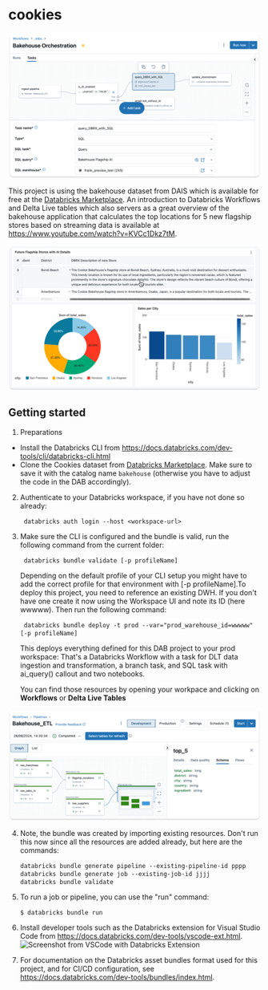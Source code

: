 # cookies

![cookies](misc/bakehouse_jobs.png)



This project is using the bakehouse dataset from DAIS which is available for free at the [Databricks Marketplace](https://marketplace.databricks.com/details/f8498740-31ea-49f8-9206-1bbf533f3993/Databricks_Cookies-Dataset-DAIS-2024-). An introduction to Databricks Workflows and Delta Live tables which also servers as a great overview of the bakehouse application that calculates the top locations for 5 new flagship stores based on streaming data is available at https://www.youtube.com/watch?v=KVCc1Dkz7tM. 


![cookies](misc/bakehouse_data_eng.png)

## Getting started

1. Preparations 

* Install the Databricks CLI from https://docs.databricks.com/dev-tools/cli/databricks-cli.html
* Clone the Cookies dataset from [Databricks Marketplace](https://marketplace.databricks.com/details/). Make sure to save it with the catalog name ``bakehouse`` (otherwise you have to adjust the code in the DAB accordingly).

2. Authenticate to your Databricks workspace, if you have not done so already:
   
   ```
    databricks auth login --host <workspace-url>
   ```

3. Make sure the CLI is configured and the bundle is valid, run the following command from the current folder:         
   ```
    databricks bundle validate [-p profileName]
   ```
   Depending on the default profile of your CLI setup you might have to add the correct profile for that environment with [-p profileName].To deploy this project, you need to reference an existing DWH. If you don't have one create it now using the Workspace UI and note its ID (here wwwww). Then run the following command:

   ```
    databricks bundle deploy -t prod --var="prod_warehouse_id=wwwww" [-p profileName]
   ```

   This deploys everything defined for this DAB project to your prod workspace: That's a Databricks Workflow with a task for DLT data ingestion and transformation, a branch task, and SQL task with ai_query() callout and two notebooks. 

   You can find those resources by opening your workpace and clicking on **Workflows** or **Delta Live Tables**


![cookies](misc/bakehouse_etl.png)

4. Note, the bundle was created by importing existing resources. Don't run this now since all the resources are added already, but here are the commands: 
   ```
   databricks bundle generate pipeline --existing-pipeline-id pppp
   databricks bundle generate job --existing-job-id jjjj 
   databricks bundle validate 

5. To run a job or pipeline, you can use the "run" command:
   ```
   $ databricks bundle run
   ```

6. Install developer tools such as the Databricks extension for Visual Studio Code from
   https://docs.databricks.com/dev-tools/vscode-ext.html. 
   ![Screenshot from VSCode with Databricks Extension](misc/vscode_ext.png)

7. For documentation on the Databricks asset bundles format used
   for this project, and for CI/CD configuration, see
   https://docs.databricks.com/dev-tools/bundles/index.html.



